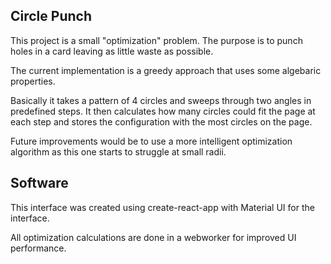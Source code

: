 ## Circle Punch  
This project is a small "optimization" problem. The purpose is to punch holes in a card leaving as little waste as possible. 

The current implementation is a greedy approach that uses some algebaric properties.  

Basically it takes a pattern of 4 circles and sweeps through two angles in predefined steps. It then calculates how many circles could fit the page at each step and stores the configuration with the most circles on the page.  

Future improvements would be to use a more intelligent optimization algorithm as this one starts to struggle at small radii.  

## Software
This interface was created using create-react-app with Material UI for the interface.  

All optimization calculations are done in a webworker for improved UI performance. 

